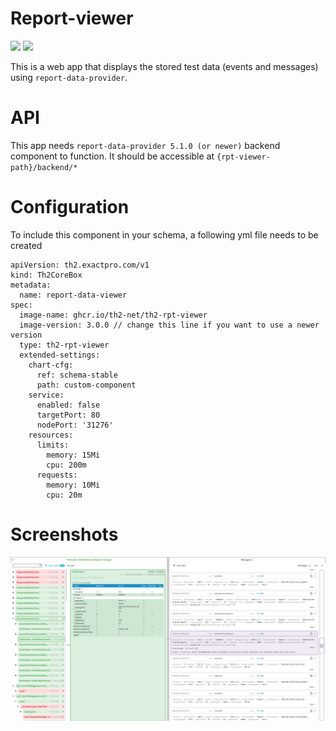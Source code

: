 # Report-viewer

![](https://img.shields.io/github/package-json/v/th2-net/th2-rpt-viewer)
![](https://img.shields.io/github/workflow/status/th2-net/th2-rpt-viewer/build%20&%20publish%20release%20image%20to%20ghcr.io)

This is a web app that displays the stored test data (events and messages) using `report-data-provider`.

# API

This app needs `report-data-provider 5.1.0 (or newer)` backend component to function. It should be accessible at `{rpt-viewer-path}/backend/*`

# Configuration

To include this component in your schema, a following yml file needs to be created

```
apiVersion: th2.exactpro.com/v1
kind: Th2CoreBox
metadata:
  name: report-data-viewer
spec:
  image-name: ghcr.io/th2-net/th2-rpt-viewer
  image-version: 3.0.0 // change this line if you want to use a newer version
  type: th2-rpt-viewer
  extended-settings:
    chart-cfg:
      ref: schema-stable
      path: custom-component
    service:
      enabled: false
      targetPort: 80
      nodePort: '31276'
    resources:
      limits:
        memory: 15Mi
        cpu: 200m
      requests:
        memory: 10Mi
        cpu: 20m

```

# Screenshots

![picture](screenshot.png)
